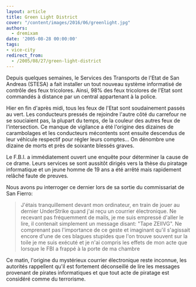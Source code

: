 ```yaml
---
layout: article
title: Green Light District
cover: "/content/images/2016/06/greenlight.jpg"
authors:
  - dremixam
date: '2005-08-28 00:00:00'
tags:
- vice-city
redirect_from:
  - /2005/08/27/green-light-district
---
```


Depuis quelques semaines, le Services des Transports de l'Etat de San Andreas (STESA) a fait installer un tout nouveau système informatisé de contrôle des feux tricolores. Ainsi, 98% des feux tricolores de l'Etat sont commandés à distance par un central appartenant à la police.

Hier en fin d'après midi, tous les feux de l'Etat sont soudainement passés au vert. Les conducteurs pressés de rejoindre l'autre côté du carrefour ne se souciaient pas, la plupart du temps, de la couleur des autres feux de l'intersection. Ce manque de vigilance a été l'origine des dizaines de carambolages et les conducteurs mécontents sont ensuite descendus de leur véhicule respectif pour régler leurs comptes... On dénombre une dizaine de morts et près de soixante blessés graves.

Le F.B.I. a immédiatement ouvert une enquête pour déterminer la cause de ce drame. Leurs services se sont aussitôt dirigés vers la thèse du piratage informatique et un jeune homme de 19 ans a été arrêté mais rapidement relâché faute de preuves.

Nous avons pu interroger ce dernier lors de sa sortie du commissariat de San Fierro:

> J'étais tranquillement devant mon ordinateur, en train de jouer au dernier UnderStrike quand j'ai reçu un courrier électronique. Ne recevant pas fréquemment de mails, je me suis empressé d'aller le lire, il contenait simplement un message disant: "Tape ZEIIVG". Ne comprenant pas l'importance de ce geste et imaginant qu'il s'agissait encore d'une de ces blagues stupides que l'on trouve souvent sur la toile je me suis exécuté et je n'ai compris les effets de mon acte que lorsque le FBI a frappé à la porte de ma chambre

Ce matin, l'origine du mystérieux courrier électronique reste inconnue, les autorités rappellent qu'il est fortement déconseillé de lire les messages provenant de pirates informatiques et que tout acte de piratage est considéré comme du terrorisme.